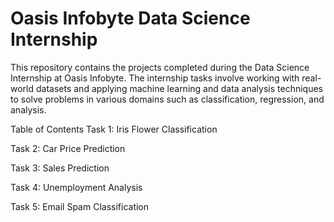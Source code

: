 # Oasis Infobyte Data Science Internship
This repository contains the projects completed during the Data Science Internship at Oasis Infobyte. The internship tasks involve working with real-world datasets and applying machine learning and data analysis techniques to solve problems in various domains such as classification, regression, and analysis.

Table of Contents
Task 1: Iris Flower Classification

Task 2: Car Price Prediction

Task 3: Sales Prediction

Task 4: Unemployment Analysis

Task 5: Email Spam Classification
